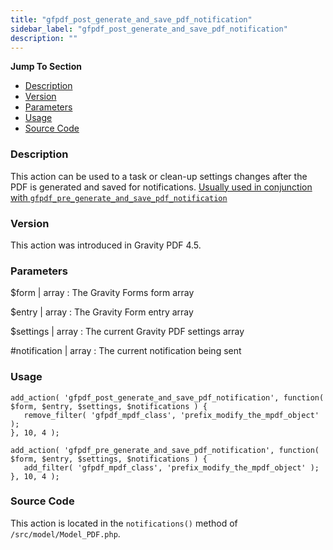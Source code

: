 ```yaml
---
title: "gfpdf_post_generate_and_save_pdf_notification"
sidebar_label: "gfpdf_post_generate_and_save_pdf_notification"
description: ""
---
```


**Jump To Section**

* [Description](#description)
* [Version](#version)
* [Parameters](#parameters)
* [Usage](#usage)
* [Source Code](#source-code)

### Description

This action can be used to a task or clean-up settings changes after the PDF is generated and saved for notifications. [Usually used in conjunction with `gfpdf_pre_generate_and_save_pdf_notification`](gfpdf_pre_generate_and_save_pdf_notification.md)

### Version

This action was introduced in Gravity PDF 4.5.

### Parameters

$form | array
:    The Gravity Forms form array

$entry | array
:    The Gravity Form entry array

$settings | array
:    The current Gravity PDF settings array

#notification | array
:    The current notification being sent

### Usage

```
add_action( 'gfpdf_post_generate_and_save_pdf_notification', function( $form, $entry, $settings, $notifications ) {
   remove_filter( 'gfpdf_mpdf_class', 'prefix_modify_the_mpdf_object' );
}, 10, 4 );

add_action( 'gfpdf_pre_generate_and_save_pdf_notification', function( $form, $entry, $settings, $notifications ) {
   add_filter( 'gfpdf_mpdf_class', 'prefix_modify_the_mpdf_object' );
}, 10, 4 );
```

### Source Code

This action is located in the `notifications()` method of `/src/model/Model_PDF.php`.